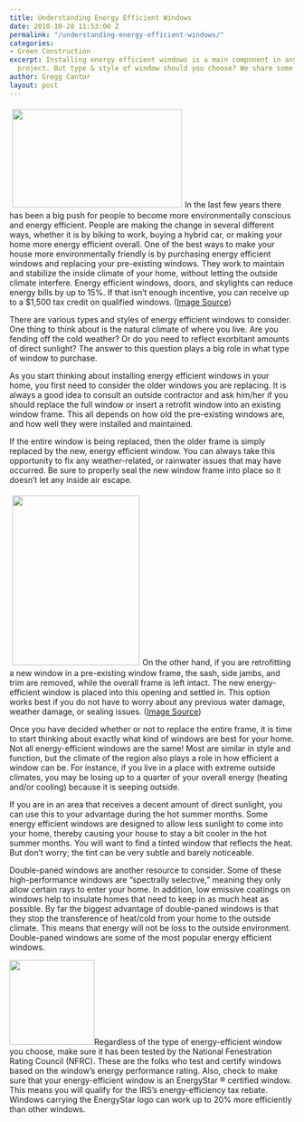 ```yaml
---
title: Understanding Energy Efficient Windows
date: 2010-10-28 11:53:00 Z
permalink: "/understanding-energy-efficient-windows/"
categories:
- Green Construction
excerpt: Installing energy efficient windows is a main component in any green construction
  project. But type & style of window should you choose? We share some tips.
author: Gregg Cantor
layout: post
---
```


<a href="http://murraylampert.com/wp-content/uploads/2010/10/Passivhaus_Fenster_Beispiele.png"><img class="alignleft size-medium wp-image-600" style="margin: 5px;" title="Passivhaus_Fenster_Beispiele" src="http://murraylampert.com/wp-content/uploads/2010/10/Passivhaus_Fenster_Beispiele-300x174.png" alt="" width="300" height="174" /></a>In the last few years there has been a big push for people to become more environmentally conscious and energy efficient. People are making the change in several different ways, whether it is by biking to work, buying a hybrid car, or making your home more energy efficient overall. One of the best ways to make your house more environmentally friendly is by purchasing energy efficient windows and replacing your pre-existing windows. They work to maintain and stabilize the inside climate of your home, without letting the outside climate interfere. Energy efficient windows, doors, and skylights can reduce energy bills by up to 15%. If that isn’t enough incentive, you can receive up to a $1,500 tax credit on qualified windows. (<a href="http://www.passiv.de/">Image Source</a>)

There are various types and styles of energy efficient windows to consider. One thing to think about is the natural climate of where you live. Are you fending off the cold weather? Or do you need to reflect exorbitant amounts of direct sunlight? The answer to this question plays a big role in what type of window to purchase.

As you start thinking about installing energy efficient windows in your home, you first need to consider the older windows you are replacing. It is always a good idea to consult an outside contractor and ask him/her if you should replace the full window or insert a retrofit window into an existing window frame. This all depends on how old the pre-existing windows are, and how well they were installed and maintained.

If the entire window is being replaced, then the older frame is simply replaced by the new, energy efficient window. You can always take this opportunity to fix any weather-related, or rainwater issues that may have occurred. Be sure to properly seal the new window frame into place so it doesn’t let any inside air escape.

<a href="http://murraylampert.com/wp-content/uploads/2010/10/450px-EURO_68_wooden_window_profile_with_insulated_glazing_02.jpg"><img class="size-medium wp-image-601 alignright" style="margin: 5px;" title="450px-EURO_68_wooden_window_profile_with_insulated_glazing_02" src="http://murraylampert.com/wp-content/uploads/2010/10/450px-EURO_68_wooden_window_profile_with_insulated_glazing_02-225x300.jpg" alt="" width="225" height="300" /></a>On the other hand, if you are retrofitting a new window in a pre-existing window frame, the sash, side jambs, and trim are removed, while the overall frame is left intact. The new energy-efficient window is placed into this opening and settled in. This option works best if you do not have to worry about any previous water damage, weather damage, or sealing issues. (<a href="http://commons.wikimedia.org/wiki/User:Kozuch">Image Source</a>)

Once you have decided whether or not to replace the entire frame, it is time to start thinking about exactly what kind of windows are best for your home. Not all energy-efficient windows are the same! Most are similar in style and function, but the climate of the region also plays a role in how efficient a window can be. For instance, if you live in a place with extreme outside climates, you may be losing up to a quarter of your overall energy (heating and/or cooling) because it is seeping outside.

If you are in an area that receives a decent amount of direct sunlight, you can use this to your advantage during the hot summer months. Some energy efficient windows are designed to allow less sunlight to come into your home, thereby causing your house to stay a bit cooler in the hot summer months. You will want to find a tinted window that reflects the heat. But don’t worry; the tint can be very subtle and barely noticeable.

Double-paned windows are another resource to consider. Some of these high-performance windows are “spectrally selective,” meaning they only allow certain rays to enter your home. In addition, low emissive coatings on windows help to insulate homes that need to keep in as much heat as possible. By far the biggest advantage of double-paned windows is that they stop the transference of heat/cold from your home to the outside climate. This means that energy will not be loss to the outside environment. Double-paned windows are some of the most popular energy efficient windows.

<a href="http://murraylampert.com/wp-content/uploads/2010/10/EnergyStarLogo.jpg"><img class="size-thumbnail wp-image-604 alignleft" title="EnergyStarLogo" src="http://murraylampert.com/wp-content/uploads/2010/10/EnergyStarLogo-150x150.jpg" alt="" width="150" height="150" /></a>Regardless of the type of energy-efficient window you choose, make sure it has been tested by the National Fenestration Rating Council (NFRC). These are the folks who test and certify windows based on the window’s energy performance rating. Also, check to make sure that your energy-efficient window is an EnergyStar ® certified window. This means you will qualify for the IRS’s energy-efficiency tax rebate. Windows carrying the EnergyStar logo can work up to 20% more efficiently than other windows.
